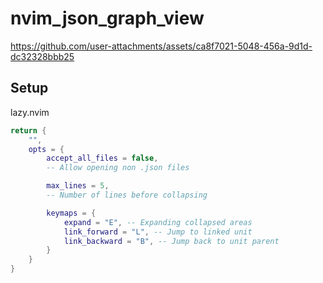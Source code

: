 # nvim_json_graph_view

https://github.com/user-attachments/assets/ca8f7021-5048-456a-9d1d-dc32328bbb25

## Setup

lazy.nvim
```lua
return {
    "",
    opts = {
        accept_all_files = false,
        -- Allow opening non .json files

        max_lines = 5,
        -- Number of lines before collapsing

        keymaps = {
            expand = "E", -- Expanding collapsed areas
            link_forward = "L", -- Jump to linked unit
            link_backward = "B", -- Jump back to unit parent
        }
    }
}
```

